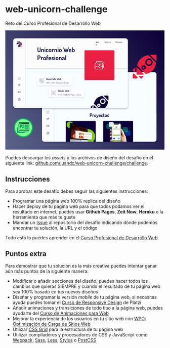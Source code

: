 # web-unicorn-challenge

Reto del Curso Profesional de Desarrollo Web

![Challenge Preview](https://github.com/juandc/web-unicorn-challenge/blob/master/.GITHUB/ASSETS/challenge-preview.png)

Puedes descargar los _assets_ y los archivos de diseño del desafío en el siguiente link: [github.com/juandc/web-unicorn-challenge/challenge](https://github.com/juandc/web-unicorn-challenge/blob/master/challenge).

## Instrucciones

Para aprobar este desafío debes seguir las siguientes instrucciones:

- Programar una página web 100% replica del diseño
- Hacer deploy de tu página web para que todos podamos ver el resultado en internet, puedes usar **Github Pages**, **Zeit Now**, **Heroku** o la herramienta que más te guste
- Mandar un [Issue](https://github.com/juandc/web-unicorn-challenge/issues) al repositorio del desafío indicando dónde podemos encontrar tu solución, la URL y el código

Todo esto lo puedes aprender en el [Curso Profesional de Desarrollo Web](https://platzi.com/cursos/web-avanzado/).

## Puntos extra

Para demostrar que tu solución es la más creativa puedes intentar ganar aún más puntos de la siguiente manera:

- Modificar o añadir secciones del diseño, puedes hacer todos los cambios que quieras SIEMPRE y cuando el resultado de tu página web sea 100% basado en tus nuevos diseños
- Diseñar y programar la versión _mobile_ de tu página web, si necesitas ayuda puedes tomar el [Curso de Responsive Design](https://platzi.com/responsive) de Platzi
- Añadir animaciones y transiciones de todo tipo a la página web, puedes ayudarte del [Curso de Animaciones para Web](https://platzi.com/cursos/animaciones-web/)
- Mejorar la experiencia de los usuarios en tu sitio web con [WPO: Optimización de Carga de Sitios Web](https://platzi.com/cursos/optimizacion-web/)
- Utilizar [CSS Grid](https://platzi.com/cursos/css-grid-layout/) para la estructura de tu página web
- Utilizar compiladores y procesadores de CSS y JavaScript como [Webpack](https://platzi.com/cursos/webpack), [Sass](https://platzi.com/cursos/sass/), [Less](https://platzi.com/cursos/less), [Stylus](https://platzi.com/cursos/stylus) o [PostCSS](https://platzi.com/cursos/postcss)
